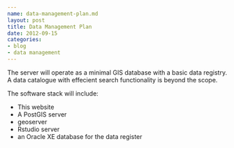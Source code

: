 ```yaml
---
name: data-management-plan.md
layout: post
title: Data Management Plan
date: 2012-09-15
categories: 
- blog
- data management
--- 
```


The server will operate as a minimal GIS database with a basic data registry.  A data catalogue with effecient search functionality is beyond the scope.

The software stack will include:
- This website
- A PostGIS server
- geoserver
- Rstudio server
- an Oracle XE database for the data register
